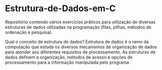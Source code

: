 # Estrutura-de-Dados-em-C
Repositório contendo vários exercícios práticos para utilização de diversas estruturas de dados utilizadas na programação (filas, pilhas, métodos de ordenação e pesquisa).

Qual o conceito de estrutura de dados?
Estrutura de dados é o ramo da computação que estuda os diversos mecanismos de organização de dados para atender aos diferentes requisitos de processamento. As estruturas de dados definem a organização, métodos de acesso e opções de processamento para a informação manipulada pelo programa.
